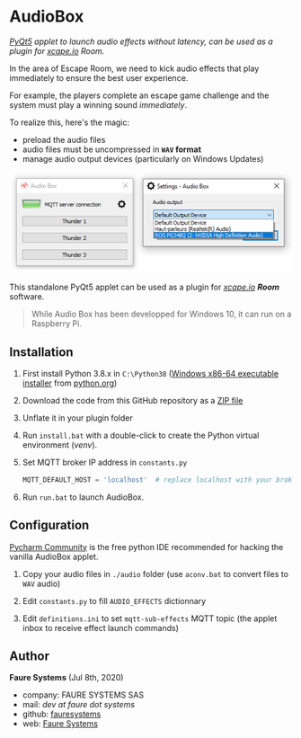 # AudioBox
*<a href="https://www.learnpyqt.com/" target="_blank">PyQt5</a> applet to launch audio effects without latency, can be used as a plugin for <a href="https://xcape.io/" target="_blank">xcape.io</a> Room.*

In the area of Escape Room, we need to kick audio effects that play immediately to ensure the best user experience.

For example, the players complete an escape game challenge and the system must play a winning sound *immediately*.

To realize this, here's the magic:
* preload the audio files
* audio files must be uncompressed in **`WAV` format**
* manage audio output devices (particularly on Windows Updates)

![](screenshots/shot.png)

This standalone PyQt5 applet can be used as a plugin for *<a href="https://xcape.io/" target="_blank">xcape.io</a> __Room__* software.

> While Audio Box has been developped for Windows 10, it can run on a Raspberry Pi.

 
## Installation

1. First install Python 3.8.x in `C:\Python38` ([Windows x86-64 executable installer](https://www.python.org/ftp/python/3.8.2/python-3.8.2-amd64.exe) from <a href="https://www.python.org/downloads/release/python-382/" target="_blank">python.org</a>)

2. Download the code from this GitHub repository as a <a href="https://github.com/xcape-io/AudioBox/archive/master.zip" target="_blank">ZIP file</a>

3. Unflate it in your plugin folder

4. Run `install.bat` with a double-click to create the Python virtual environment (*venv*).

5. Set MQTT broker IP address in `constants.py`

    ```python
    MQTT_DEFAULT_HOST = 'localhost'  # replace localhost with your broker IP address
    ```

6. Run `run.bat` to launch AudioBox.


## Configuration
<a href="https://www.jetbrains.com/pycharm/download/" target="_blank">Pycharm Community</a> is the free python IDE recommended for hacking the vanilla AudioBox applet.

1. Copy your audio files in `./audio` folder (use `aconv.bat` to convert files to `WAV` audio)

2. Edit `constants.py` to fill `AUDIO_EFFECTS` dictionnary

3. Edit `definitions.ini` to set `mqtt-sub-effects` MQTT topic (the applet inbox to receive effect launch commands)


## Author

**Faure Systems** (Jul 8th, 2020)
* company: FAURE SYSTEMS SAS
* mail: *dev at faure dot systems*
* github: <a href="https://github.com/fauresystems?tab=repositories" target="_blank">fauresystems</a>
* web: <a href="https://faure.systems/" target="_blank">Faure Systems</a>
